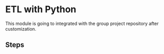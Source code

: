 # ETL with Python

This module is going to integrated with the group project repository after customization.

## Steps 